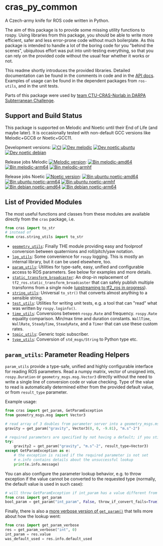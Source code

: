 # cras\_py\_common

A Czech-army knife for ROS code written in Python.

The aim of this package is to provide some missing utility functions to rospy. Using libraries from this package, you should be able to write more efficient, safer and less error-prone code without much boilerplate. As this package is intended to handle a lot of the boring code for you "behind the scenes", ubiquitous effort was put into unit-testing everything, so that you can rely on the provided code without the usual fear whether it works or not.

This readme shortly introduces the provided libraries. Detailed documentation can be found in the comments in code and in the [API docs](https://docs.ros.org/en/api/cras_py_common/html/). Examples of usage can be found in the dependent packages from `ros-utils`, and in the unit tests.

Parts of this package were used by [team CTU-CRAS-Norlab in DARPA Subterranean Challenge](https://robotics.fel.cvut.cz/cras/darpa-subt/).


## Support and Build Status

This package is supported on Melodic and Noetic until their End of Life (and maybe later). It is occasionally tested with non-default GCC versions like Melodic+GCC8 or Noetic+GCC11.

Development versions: [![CI](https://github.com/ctu-vras/ros-utils/actions/workflows/ci.yaml/badge.svg)](https://github.com/ctu-vras/ros-utils/actions/workflows/ci.yaml)
[![Dev melodic](https://build.ros.org/job/Mdev__cras_ros_utils__ubuntu_bionic_amd64/badge/icon?subject=melodic+ubuntu)](https://build.ros.org/job/Mdev__cras_ros_utils__ubuntu_bionic_amd64/)
[![Dev noetic ubuntu](https://build.ros.org/job/Ndev__cras_ros_utils__ubuntu_focal_amd64/badge/icon?subject=noetic+ubuntu)](https://build.ros.org/job/Ndev__cras_ros_utils__ubuntu_focal_amd64/)
[![Dev noetic debian](https://build.ros.org/job/Ndev_db__cras_ros_utils__debian_buster_amd64/badge/icon?subject=noetic+debian)](https://build.ros.org/job/Ndev_db__cras_ros_utils__debian_buster_amd64/)

Release jobs Melodic
[![Melodic version](https://img.shields.io/ros/v/melodic/cras_ros_utils)](http://packages.ros.org/ros/ubuntu/pool/main/r/ros-melodic-cras-cpp-common/):
[![Bin melodic-amd64](https://build.ros.org/job/Mbin_uB64__cras_py_common__ubuntu_bionic_amd64__binary/badge/icon?subject=bionic+amd64)](https://build.ros.org/job/Mbin_uB64__cras_py_common__ubuntu_bionic_amd64__binary/)
[![Bin melodic-arm64](https://build.ros.org/job/Mbin_ubv8_uBv8__cras_py_common__ubuntu_bionic_arm64__binary/badge/icon?subject=bionic+arm64)](https://build.ros.org/job/Mbin_ubv8_uBv8__cras_py_common__ubuntu_bionic_arm64__binary/)
[![Bin melodic-armhf](https://build.ros.org/job/Mbin_ubhf_uBhf__cras_py_common__ubuntu_bionic_armhf__binary/badge/icon?subject=bionic+armhf)](https://build.ros.org/job/Mbin_ubhf_uBhf__cras_py_common__ubuntu_bionic_armhf__binary/)

Release jobs Noetic
[![Noetic version](https://img.shields.io/ros/v/noetic/cras_ros_utils)](http://packages.ros.org/ros/ubuntu/pool/main/r/ros-noetic-cras-cpp-common/):
[![Bin ubuntu noetic-amd64](https://build.ros.org/job/Nbin_uF64__cras_py_common__ubuntu_focal_amd64__binary/badge/icon?subject=focal+amd64)](https://build.ros.org/job/Nbin_uF64__cras_py_common__ubuntu_focal_amd64__binary/)
[![Bin ubuntu noetic-arm64](https://build.ros.org/job/Nbin_ufv8_uFv8__cras_py_common__ubuntu_focal_arm64__binary/badge/icon?subject=focal+arm64)](https://build.ros.org/job/Nbin_ufv8_uFv8__cras_py_common__ubuntu_focal_arm64__binary/)
[![Bin ubuntu noetic-armhf](https://build.ros.org/job/Nbin_ufhf_uFhf__cras_py_common__ubuntu_focal_armhf__binary/badge/icon?subject=focal+armhf)](https://build.ros.org/job/Nbin_ufhf_uFhf__cras_py_common__ubuntu_focal_armhf__binary/)
[![Bin debian noetic-amd64](https://build.ros.org/job/Nbin_db_dB64__cras_py_common__debian_buster_amd64__binary/badge/icon?subject=buster+amd64)](https://build.ros.org/job/Nbin_db_dB64__cras_py_common__debian_buster_amd64__binary/)
[![Bin debian noetic-arm64](https://build.ros.org/job/Nbin_dbv8_dBv8__cras_py_common__debian_buster_arm64__binary/badge/icon?subject=buster+arm64)](https://build.ros.org/job/Nbin_dbv8_dBv8__cras_py_common__debian_buster_arm64__binary/)

## List of Provided Modules

The most useful functions and classes from these modules are available directly from the `cras` package, i.e.

```python
from cras import to_str
# instead of
from cras.string_utils import to_str
```

- [`geometry_utils`](https://docs.ros.org/en/api/cras_py_common/html/cras.html#module-cras.geometry_utils): Finally THE module providing easy and foolproof conversion between quaternions and roll/pitch/yaw notation.
- [`log_utils`](https://docs.ros.org/en/api/cras_py_common/html/cras.html#module-cras.log_utils): Some convenience for `rospy` logging. This is mostly an internal library, but it can be used elsewhere, too.
- [`param_utils`](https://docs.ros.org/en/api/cras_py_common/html/cras.html#module-cras.param_utils): Utilities for type-safe, easy, unified and configurable access to ROS parameters. See below for examples and more details.
- [`static_transform_broadcaster`](https://docs.ros.org/en/api/cras_py_common/html/cras.html#module-cras.static_transform_broadcaster): An drop-in replacement of `tf2_ros.static_transform_broadcaster` that can safely publish multiple transforms from a single node ([upstreaming to tf2_ros in progress](https://github.com/ros/geometry2/pull/484)).
- [`string_utils`](https://docs.ros.org/en/api/cras_py_common/html/cras.html#module-cras.string_utils): Universal `to_str()` that converts almost anything to a sensible string.
- [`test_utils`](https://docs.ros.org/en/api/cras_py_common/html/cras.html#module-cras.test_utils): Utilities for writing unit tests, e.g. a tool that can "read" what was written by `rospy.loginfo()`.
- [`time_utils`](https://docs.ros.org/en/api/cras_py_common/html/cras.html#module-cras.time_utils): Conversions between `rospy.Rate` and frequency. `rospy.Rate` equality comparison. Min/max time and duration constants. `WallTime`, `WallRate`, `SteadyTime`, `SteadyRate`, and a `Timer` that can use these custom rates.
- [`topic_utils`](https://docs.ros.org/en/api/cras_py_common/html/cras.html#module-cras.topic_utils): Generic topic subscriber.
- [`type_utils`](https://docs.ros.org/en/api/cras_py_common/html/cras.html#module-cras.type_utils): Conversion of `std_msgs/String` to Python type etc.

## `param_utils`: Parameter Reading Helpers

`param_utils` provide a type-safe, unified and highly configurable interface for reading ROS parameters. Read a numpy matrix, vector of unsigned ints, `rospy.Duration` or `geometry_msgs.msg.Vector3` directly without the need to write a single line of conversion code or value checking. Type of the value to read is automatically determined either from the provided default value, or from `result_type` parameter.

Example usage:

```python
from cras import get_param, GetParamException
from geometry_msgs.msg import Vector3

# read array of 3 doubles from parameter server into a geometry_msgs.msg.Vector3, defaulting to the specified vector if not set.
gravity = get_param("gravity", Vector3(0, 0, -9.81), "m.s^-2")

# required parameters are specified by not having a default; if you still want conversion to some type, use result_type
try:
    gravity2 = get_param("gravity", "m.s^-2", result_type=Vector3)
except GetParamException as e:
    # the exception is raised if the required parameter is not set
    # e.info contains details about the unsuccessful lookup
    print(e.info.message)
```

You can also configure the parameter lookup behavior, e.g. to throw exception if the value cannot be converted to the requested type (normally, the default value is used in such case):

```python
# will throw GetParamException if int_param has a value different from 0 and 1
from cras import get_param
bool_param = get_param("int_param", False, throw_if_convert_fails=True)
```

Finally, there is also a [more verbose version of `get_param()`](https://docs.ros.org/en/api/cras_py_common/html/cras.html#cras.param_utils.get_param_verbose) that tells more about how the lookup went:

```python
from cras import get_param_verbose
res = get_param_verbose("int", 0)
int_param = res.value
was_default_used = res.info.default_used
```
